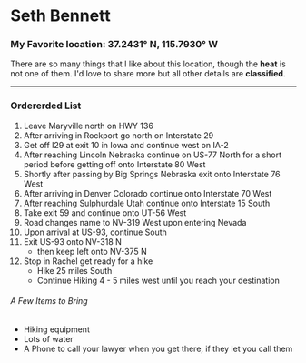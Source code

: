 # Seth Bennett
### My Favorite location: 37.2431° N, 115.7930° W
There are so many things that I like about this location, though the **heat** is not one of them. I'd love to share more but all other details are **classified**.

---
### Ordererded List
1. Leave Maryville north on HWY 136
2. After arriving in Rockport go north on Interstate 29
3. Get off I29 at exit 10 in Iowa and continue west on IA-2
4. After reaching Lincoln Nebraska continue on US-77 North for a short period before getting off onto Interstate 80 West
5. Shortly after passing by Big Springs Nebraska exit onto Interstate 76 West
6. After arriving in Denver Colorado continue onto Interstate 70 West
7. After reaching Sulphurdale Utah continue onto Interstate 15 South
8. Take exit 59 and continue onto UT-56 West
9. Road changes name to NV-319 West upon entering Nevada
10. Upon arrival at US-93, continue South
11. Exit US-93 onto NV-318 N 
    * then keep left onto NV-375 N
12. Stop in Rachel get ready for a hike
    * Hike 25 miles South 
    * Continue Hiking 4 - 5 miles west until you reach your destination

###### A Few Items to Bring
* Hiking equipment
* Lots of water
* A Phone to call your lawyer when you get there, if they let you call them